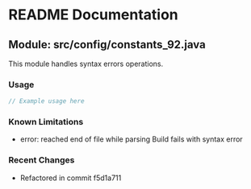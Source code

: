 # README Documentation

## Module: src/config/constants_92.java

This module handles syntax errors operations.

### Usage

```java
// Example usage here
```

### Known Limitations

- error: reached end of file while parsing Build fails with syntax error

### Recent Changes

- Refactored in commit f5d1a711
